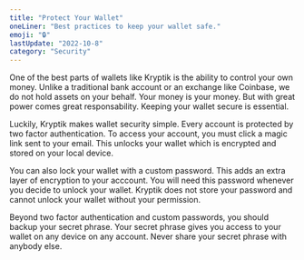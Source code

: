 ```yaml
---
title: "Protect Your Wallet"
oneLiner: "Best practices to keep your wallet safe."
emoji: "🔒"
lastUpdate: "2022-10-8"
category: "Security"
---
```


One of the best parts of wallets like Kryptik is the ability to control your own money. Unlike a traditional bank account or an exchange like Coinbase, we do not hold assets on your behalf. Your money is your money. But with great power comes great responsability. Keeping your wallet secure is essential.

Luckily, Kryptik makes wallet security simple. Every account is protected by two factor authentication. To access your account, you must click a magic link sent to your email. This unlocks your wallet which is encrypted and stored on your local device.

You can also lock your wallet with a custom password. This adds an extra layer of encryption to your acccount. You will need this password whenever you decide to unlock your wallet. Kryptik does not store your password and cannot unlock your wallet without your permission.

Beyond two factor authentication and custom passwords, you should backup your secret phrase. Your secret phrase gives you access to your wallet on any device on any account. Never share your secret phrase with anybody else.
